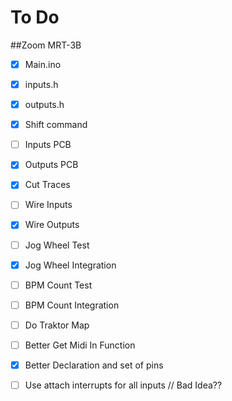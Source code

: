 # To Do 
##Zoom MRT-3B

- [x] Main.ino
- [x] inputs.h
- [x] outputs.h

- [x] Shift command
- [ ] Inputs PCB
- [x] Outputs PCB
- [x] Cut Traces
- [ ] Wire Inputs
- [x] Wire Outputs
- [ ] Jog Wheel Test
- [x] Jog Wheel Integration
- [ ] BPM Count Test
- [ ] BPM Count Integration
- [ ] Do Traktor Map

- [ ] Better Get Midi In Function
- [x] Better Declaration and set of pins

- [ ] Use attach interrupts for all inputs // Bad Idea??
